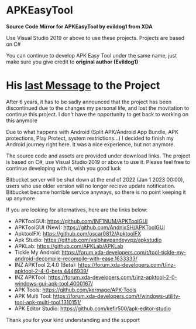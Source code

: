# APKEasyTool
**Source Code Mirror for APKEasyTool by evildog1 from XDA**

Use Visual Studio 2019 or above to use these projects. Projects are based on C#

You can continue to develop APK Easy Tool under the same name, just make sure you give credit to **original author (Evildog1)**

# His [last Message](https://forum.xda-developers.com/t/discontinued-windows-apk-easy-tool-v1-60-2022-06-23.3333960/post-87061109) to the Project

After 6 years, it has to be sadly announced that the project has been discontinued due to the changes my personal life, and lost the movitation to continue this project. I don't have the opportunity to get back to working on this anymore

Due to what happens with Android (Split APK/Android App Bundle, APK protections, Play Protect, system restrictions...) I decided to finish my Android journey right here. It was a nice experience, but not anymore.

The source code and assets are provided under download links. The project is based on C#, use Visual Studio 2019 or above to use it. Please feel free to continue developing with it, wish you good luck

Bitbucket server will be shut down at the end of 2022 (Jan 1 2023 00:00), users who use older version will no longer recieve update notification. Bitbucket became horrible service anyways, so there is no point keeping it up anymore

If you are looking for alternatives, here are the links below:

- APKToolGUI: https://github.com/INF1NUM/APKToolGUI 
- APKToolGUI (New): https://github.com/AndnixSH/APKToolGUI
- ApktoolFX: https://github.com/oscar0812/ApktoolFX
- Apk Studio: https://github.com/vaibhavpandeyvpz/apkstudio
- APKLab: https://github.com/APKLab/APKLab
- Tickle My Android: https://forum.xda-developers.com/t/tool-tickle-my-android-decompile-recompile-with-ease.1633333/
- INZ APKTool 2.4.0 (Beta): https://forum.xda-developers.com/t/inz-apktool-2-4-0-beta.4446939/
- INZ APKTool: https://forum.xda-developers.com/t/inz-apktool-2-0-windows-gui-apk-tool.4000167/
- APK Tools: https://github.com/kermage/APK-Tools
- APK Multi Tool: https://forum.xda-developers.com/t/windows-utility-tool-apk-multi-tool.1310151/
- APK Editor Studio: https://github.com/kefir500/apk-editor-studio

Thank you for your kind understanding and the support
